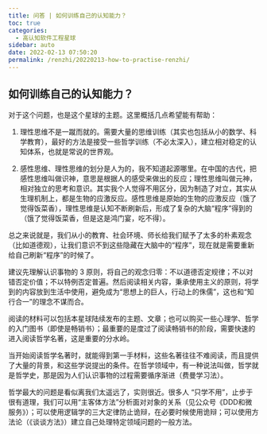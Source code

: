 ```yaml
---
title: 问答 | 如何训练自己的认知能力？
toc: true
categories: 
  - 高认知软件工程星球
sidebar: auto
date: 2022-02-13 07:50:20
permalink: /renzhi/20220213-how-to-practise-renzhi/
---
```


## 如何训练自己的认知能力？

对于这个问题，也是这个星球的主题。这里概括几点希望能有帮助：

1. 理性思维不是一蹴而就的。需要大量的思维训练（其实也包括从小的数学、科学教育），最好的方法是接受一些哲学训练（不必太深入），建立相对稳定的认知体系，也就是常说的世界观。

2. 感性思维、理性思维的划分是人为的，我不知道起源哪里。在中国的古代，把感性思维叫做识神，意思是根据人的感受来做出的反应；理性思维叫做元神，相对独立的思考和意识。其实我个人觉得不用区分，因为制造了对立，其实从生理机制上，都是生物的应激反应。感性思维是原始的生物的应激反应（饿了觉得饭菜香），理性思维是认知不断刷新后，形成了复杂的大脑“程序”得到的（饿了觉得饭菜香，但是这是鸿门宴，吃不得）。

总之来说就是，我们从小的教育、社会环境、师长给我们赋予了太多的朴素观念（比如道德观），让我们意识不到这些隐藏在大脑中的“程序”，现在就是需要重新给自己刷新“程序”的时候了。

建议先理解认识事物的 3 原则，将自己的观念归零：不以道德否定规律；不以对错否定价值；不以特例否定普遍。然后阅读相关内容，秉承使用主义的原则，将学到的内容放到生活中使用，避免成为“思想上的巨人，行动上的侏儒”，这也和“知行合一”的理念不谋而合。

阅读的材料可以包括本星球陆续发布的主题、文章；也可以购买一些心理学、哲学的入门图书（即使是畅销书）；最重要的是度过了阅读畅销书的阶段，需要快速的进入阅读哲学名著，这是重要的分水岭。

当开始阅读哲学名著时，就能得到第一手材料，这些名著往往不难阅读，而且提供了大量的背景，和这些学说提出的条件。在哲学领域中，有一种说法叫做，哲学就是哲学史，那是因为人们认识事物的过程需要循序渐进（费曼学习法）。

哲学最大的问题是看似离我们太遥远了，实则很近。很多人 “只学不用”，止步于很有道理，我们可以用“主客体方法”分析面对对象的关系（见公众号《DDD和微服务》）；可以使用逻辑学的三大定律防止诡辩，在必要时候使用诡辩；可以使用方法论（《谈谈方法》）建立自己处理特定领域问题的一般方法。
